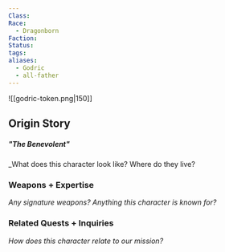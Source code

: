 ```yaml
---
Class: 
Race:
  - Dragonborn
Faction: 
Status: 
tags: 
aliases:
  - Godric
  - all-father
---
```

![[godric-token.png|150]]
## Origin Story
##### "The Benevolent"
_What does this character look like? Where do they live? 

### Weapons + Expertise
_Any signature weapons? Anything this character is known for?_

### Related Quests + Inquiries
_How does this character relate to our mission?_